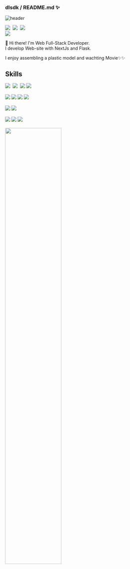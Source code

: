 ### dlsdk / README.md ✨

![header](https://capsule-render.vercel.app/api?type=waving&color=gradient&height=120&animation=fadeIn&section=footer&text=🚗🚘🚛&fontAlign=70)

<div>
  <a href="mailto:dlsdk0601@gmail.com" target="_blank"><img src="http://img.shields.io/badge/-dlsdk0601@gmail.com-EA4335?style=flat-square&logo=Gmail&logoColor=white"/></a>&nbsp;
  <a href="https://open.kakao.com/o/sD0a54Fd" target="_blank"><img src="http://img.shields.io/badge/-Kakao-FFCD00?style=flat-square&logo=KakaoTalk&logoColor=333"/></a>&nbsp;
  <a href="https://www.instagram.com/ina123211/" target="_blank"><img src="http://img.shields.io/badge/-dlsdk1232111-E4405F?style=flat-square&logo=Instagram&logoColor=white"/></a><br/>
  <a href="http://dlsdk0601.dothome.co.kr/work"><img src="http://img.shields.io/badge/-You can see my portfolio here!-1a73e8?style=flat-square&logo=Google Chrome&logoColor=white"/></a>
</div>

👋 Hi there! I'm Web Full-Stack Developer.
<br />
I develop Web-site with NextJs and Flask.

I enjoy assembling a plastic model and wachting Movie✨✨ 

<h2>Skills</h2> 
<div>
<img src="http://img.shields.io/badge/-HTML-E34F26?style=for-the-badge&logo=HTML5&logoColor=white"/>&nbsp;
<img src="http://img.shields.io/badge/-css-1572B6?style=for-the-badge&logo=css3&logoColor=white"/>&nbsp;
<img src="http://img.shields.io/badge/-Sass-CC6699?style=for-the-badge&logo=Sass&logoColor=white"/>
<img src="https://img.shields.io/badge/Tailwind CSS-06B6D4?style=for-the-badge&logo=Tailwind CSS&logoColor=white"/>
<br />
<br />
<img src="http://img.shields.io/badge/-JavaScript-F7DF1E?style=for-the-badge&logo=JavaScript&logoColor=333"/>
<img src="https://img.shields.io/badge/Typescript-3178C6?style=for-the-badge&logo=Typescript&logoColor=white"/>
<img src="http://img.shields.io/badge/-React-61DAFB?style=for-the-badge&logo=React&logoColor=333"/>
<img src="https://img.shields.io/badge/Next.js-000000?style=for-the-badge&logo=Next.js&logoColor=white"/>
  <br/>
  <br/>
<img src="https://img.shields.io/badge/Python-3776AB?style=for-the-badge&logo=Python&logoColor=white"/>
<img src="https://img.shields.io/badge/Flask-000000?style=for-the-badge&logo=flask&logoColor=white"/>
<br>
<br>
<img src="https://img.shields.io/badge/Node.js-339933?style=for-the-badge&logo=Node.js&logoColor=white"/>
<img src="https://img.shields.io/badge/Express-000000?style=for-the-badge&logo=Express&logoColor=white"/>
<img src="https://img.shields.io/badge/Nest.js-%23E0234E?style=for-the-badge&logo=nestjs&logoColor=white"/>
<br /> 
<br />

<a href="s">
  <img src="https://github-readme-stats.vercel.app/api?username=dlsdk0601&theme=tokyonight&show_icons=true" width="60%" />
</a>

<!--
**dlsdk0601/dlsdk0601** is a ✨ _special_ ✨ repository because its `README.md` (this file) appears on your GitHub profile.

Here are some ideas to get you started:

- 🔭 I’m currently working on ...
- 🌱 I’m currently learning ...
- 👯 I’m looking to collaborate on ...
- 🤔 I’m looking for help with ...
- 💬 Ask me about ...
- 📫 How to reach me: ...
- 😄 Pronouns: ...
- ⚡ Fun fact: ...
-->
